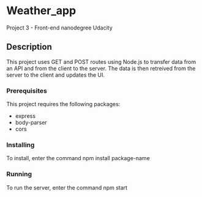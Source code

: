# Weather_app
Project 3 - Front-end nanodegree Udacity

## Description

This project uses GET and POST routes using Node.js to transfer data from an API and from the client to the server. The data is then retreived from the server to the client and updates the UI. 

### Prerequisites

This project requires the following packages:

 * express 
 * body-parser
 * cors

### Installing

To install, enter the command npm install package-name

### Running

To run the server, enter the command npm start
